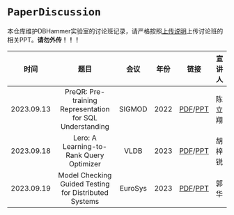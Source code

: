 # `PaperDiscussion`

本仓库维护DBHammer实验室的讨论班记录，请严格按照[上传说明](upload.md)上传讨论班的相关PPT。**请勿外传！！！**

|    时间    |                             题目                             |         会议         | 年份 |                           链接                           | 宣讲人 |
| :--------: | :----------------------------------------------------------: | :------------------: | :--: | :------------------------------------------------------: | ------ |
| 2023.09.13 | PreQR: Pre-training Representation for SQL Understanding | SIGMOD | 2022 | [PDF](./PDF/2023.09.13.pdf)/[PPT](./PPT/2023.09.13.pptx)  | 陈立翔 |
| 2023.09.18 | Lero: A Learning-to-Rank Query Optimizer | VLDB | 2023 | [PDF](./PDF/2023.09.18_1.pdf)/[PPT](./PPT/2023.09.18_1.pptx) | 胡梓锐 |
| 2023.09.19 | Model Checking Guided Testing for Distributed Systems | EuroSys | 2023 | [PDF](./PDF/2023.09.18_2.pdf)/[PPT](./PPT/2023.09.18_2.pptx) | 郭华 |
